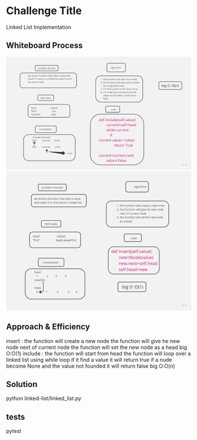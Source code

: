 # Challenge Title
Linked List Implementation
## Whiteboard Process
![Alt text](include%20code%205.jpg)
![Alt text](insert%20code%205.jpg)





## Approach & Efficiency
insert :
the function will create a new node
the function will give he new node next of current node
the function will set the new node as a head
big O:O(1)
include :
the function will start from head
the function will loop over a linked list using while loop
if it find a value it will return true
if a nude become None and the value not founded  it will return false
big O:O(n)
## Solution
 python linked-list/linked_list.py
## tests
 pytest
